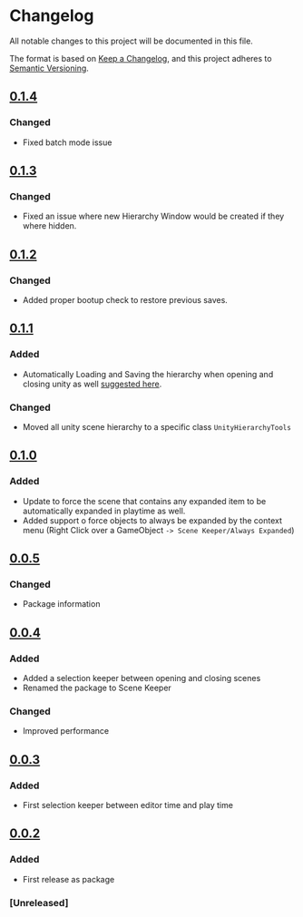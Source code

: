 # Changelog
All notable changes to this project will be documented in this file.

The format is based on [Keep a Changelog](https://keepachangelog.com/en/1.0.0/),
and this project adheres to [Semantic Versioning](https://semver.org/spec/v2.0.0.html).

## [0.1.4]
### Changed
- Fixed batch mode issue

## [0.1.3]
### Changed
- Fixed an issue where new Hierarchy Window would be created if they where hidden.

## [0.1.2]
### Changed
- Added proper bootup check to restore previous saves.

## [0.1.1]
### Added
 - Automatically Loading and Saving the hierarchy when opening and closing unity as well [suggested here](https://github.com/brunomikoski/SceneKeeper/issues/6).

### Changed
 - Moved all unity scene hierarchy to a specific class `UnityHierarchyTools`

## [0.1.0]
### Added
 - Update to force the scene that contains any expanded item to be automatically expanded in playtime as well.
 - Added support o force objects to always be expanded by the context menu (Right Click over a GameObject `-> Scene Keeper/Always Expanded`)

## [0.0.5]
### Changed
 - Package information

## [0.0.4]
### Added
 - Added a selection keeper between opening and closing scenes
 - Renamed the package to Scene Keeper
### Changed
 - Improved performance

## [0.0.3]
### Added
 - First selection keeper between editor time and play time

## [0.0.2]
### Added 
 - First release as package 

### [Unreleased]


[0.1.4]: https://github.com/brunomikoski/SceneKeeper/releases/tag/v0.1.4~~~~
[0.1.3]: https://github.com/brunomikoski/SceneKeeper/releases/tag/v0.1.3
[0.1.2]: https://github.com/brunomikoski/SceneKeeper/releases/tag/v0.1.2
[0.1.1]: https://github.com/brunomikoski/SceneKeeper/releases/tag/v0.1.1
[0.1.0]: https://github.com/brunomikoski/SceneKeeper/releases/tag/v0.1.0
[0.0.5]: https://github.com/brunomikoski/SceneKeeper/releases/tag/v0.0.5
[0.0.4]: https://github.com/brunomikoski/SceneKeeper/releases/tag/v0.0.4
[0.0.3]: https://github.com/brunomikoski/SceneKeeper/releases/tag/v0.0.3
[0.0.2]: https://github.com/brunomikoski/SceneKeeper/releases/tag/v0.0.2


